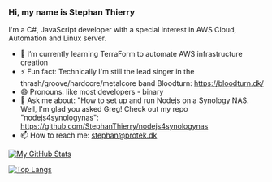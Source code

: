 ### Hi, my name is Stephan Thierry

I'm a C#, JavaScript developer with a special interest in AWS Cloud, Automation and Linux server. 

- 🌱 I’m currently learning TerraForm to automate AWS infrastructure creation   
- ⚡ Fun fact: Technically I'm still the lead singer in the thrash/groove/hardcore/metalcore band Bloodturn: https://bloodturn.dk/  
- 😄 Pronouns: like most developers - binary
- 💬 Ask me about: "How to set up and run Nodejs on a Synology NAS. Well, I'm glad you asked Greg! Check out my repo "nodejs4synologynas":   
https://github.com/StephanThierry/nodejs4synologynas
- 📫 How to reach me: stephan@protek.dk  


[![My GitHub Stats](https://github-readme-stats.vercel.app/api/?username=stephanthierry&count_private=true&theme=tokyonight&showicons=true&include_all_commits=true)](https://github.com/StephanThierry)  

[![Top Langs](https://github-readme-stats.vercel.app/api/top-langs/?username=stephanthierry&exclude_repo=ML-Group6&count_private=true&theme=tokyonight&showicons=true&langs_count=6)](https://github.com/StephanThierry)


<!--
**StephanThierry/StephanThierry** is a ✨ _special_ ✨ repository because its `README.md` (this file) appears on your GitHub profile.

Here are some ideas to get you started:

- 🔭 I’m currently working on ...
- 🌱 I’m currently learning ...
- 👯 I’m looking to collaborate on ...
- 🤔 I’m looking for help with ...
- 💬 Ask me about ...
- 📫 How to reach me: ...
- 😄 Pronouns: ...
- ⚡ Fun fact: ...
-->
